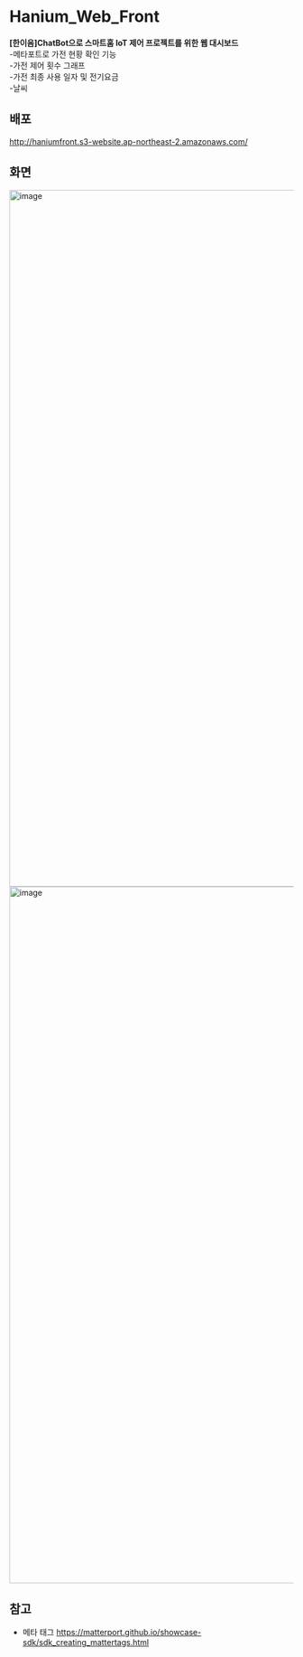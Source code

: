 # Hanium_Web_Front
**[한이음]ChatBot으로 스마트홈 IoT 제어 프로젝트를 위한 웹 대시보드**  
-메타포트로 가전 현황 확인 기능  
-가전 제어 횟수 그래프  
-가전 최종 사용 일자 및 전기요금  
-날씨   

## 배포
http://haniumfront.s3-website.ap-northeast-2.amazonaws.com/

## 화면
<img width="1233" alt="image" src="https://github.com/Hanium2023/Hanium_Web_Front/assets/80878955/ea9dfa2b-60f8-44ff-b887-eb4ab99e1a37">
<img width="1233" alt="image" src="https://github.com/Hanium2023/Hanium_Web_Front/assets/80878955/cd841513-5577-4905-b3bf-541f774deb78">


## 참고
- 메타 태그
https://matterport.github.io/showcase-sdk/sdk_creating_mattertags.html


